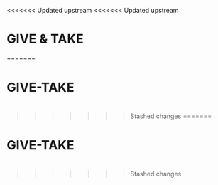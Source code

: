 <<<<<<< Updated upstream
<<<<<<< Updated upstream
# GIVE & TAKE
=======
# GIVE-TAKE
#
>>>>>>> Stashed changes
=======
# GIVE-TAKE
#
>>>>>>> Stashed changes
